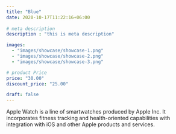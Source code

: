 ```yaml
---
title: "Blue"
date: 2020-10-17T11:22:16+06:00
 
# meta description
description : "this is meta description"

images: 
  - "images/showcase/showcase-1.png"
  - "images/showcase/showcase-2.png"
  - "images/showcase/showcase-3.png"

# product Price
price: "30.00"
discount_price: "25.00"

draft: false
---
```


Apple Watch is a line of smartwatches produced by Apple Inc. It incorporates fitness tracking and health-oriented capabilities with integration with iOS and other Apple products and services.

